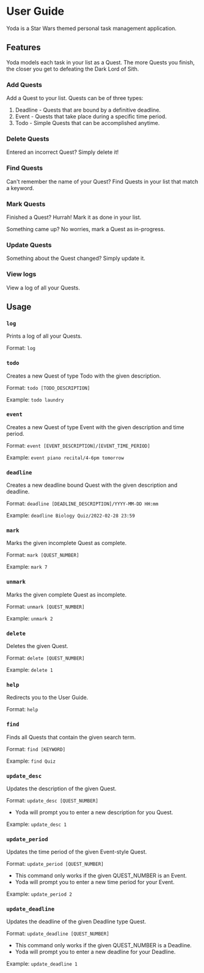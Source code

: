 # User Guide

Yoda is a Star Wars themed personal task management application. 

## Features 

Yoda models each task in your list as a Quest. The more Quests you finish, the closer you get to defeating the Dark Lord of Sith.

### Add Quests

Add a Quest to your list. Quests can be of three types:
1. Deadline - Quests that are bound by a definitive deadline.
2. Event - Quests that take place during a specific time period.
3. Todo - Simple Quests that can be accomplished anytime.

### Delete Quests

Entered an incorrect Quest? Simply delete it!

### Find Quests

Can't remember the name of your Quest? Find Quests in your list that match a keyword.

### Mark Quests

Finished a Quest? Hurrah! Mark it as done in your list. 

Something came up? No worries, mark a Quest as in-progress.

### Update Quests

Something about the Quest changed? Simply update it.

### View logs

View a log of all your Quests.

## Usage

### `log`

Prints a log of all your Quests. 

Format:
`log`

### `todo`

Creates a new Quest of type Todo with the given description.

Format:
`todo [TODO_DESCRIPTION]`

Example:
`todo laundry`

### `event`

Creates a new Quest of type Event with the given description and time period.

Format:
`event [EVENT_DESCRIPTION]/[EVENT_TIME_PERIOD]`

Example:
`event piano recital/4-6pm tomorrow`

### `deadline`

Creates a new deadline bound Quest with the given description and deadline.

Format:
`deadline [DEADLINE_DESCRIPTION]/YYYY-MM-DD HH:mm`

Example:
`deadline Biology Quiz/2022-02-28 23:59`

### `mark`

Marks the given incomplete Quest as complete.

Format:
`mark [QUEST_NUMBER]`

Example:
`mark 7`

### `unmark` 

Marks the given complete Quest as incomplete.

Format:
`unmark [QUEST_NUMBER]`

Example:
`unmark 2`

### `delete`

Deletes the given Quest.

Format:
`delete [QUEST_NUMBER]`

Example:
`delete 1`

### `help`

Redirects you to the User Guide.

Format:
`help`

### `find`

Finds all Quests that contain the given search term.

Format:
`find [KEYWORD]`

Example:
`find Quiz`

### `update_desc`

Updates the description of the given Quest.

Format:
`update_desc [QUEST_NUMBER]`

- Yoda will prompt you to enter a new description for you Quest.

Example:
`update_desc 1`

### `update_period`

Updates the time period of the given Event-style Quest.

Format:
`update_period [QUEST_NUMBER]`

- This command only works if the given QUEST_NUMBER is an Event.
- Yoda will prompt you to enter a new time period for your Event.

Example:
`update_period 2`

### `update_deadline`

Updates the deadline of the given Deadline type Quest.

Format:
`update_deadline [QUEST_NUMBER]`

- This command only works if the given QUEST_NUMBER is a Deadline.
- Yoda will prompt you to enter a new deadline for your Deadline.

Example:
`update_deadline 1`
